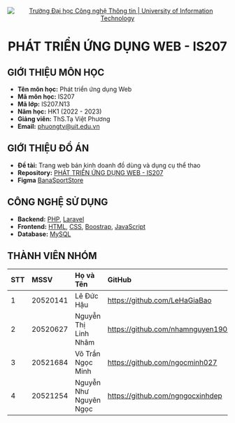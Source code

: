 <p align="center">
  <a href="https://www.uit.edu.vn/" title="Trường Đại học Công nghệ Thông tin" style="border: none;">
    <img src="https://i.imgur.com/WmMnSRt.png" alt="Trường Đại học Công nghệ Thông tin | University of Information Technology">
  </a>
</p>

<h1 align="center"><b>PHÁT TRIỂN ỨNG DỤNG WEB - IS207</b></h1>

## GIỚI THIỆU MÔN HỌC

-    **Tên môn học:** Phát triển ứng dụng Web
-    **Mã môn học:** IS207
-    **Mã lớp:** IS207.N13
-    **Năm học:** HK1 (2022 - 2023)
-    **Giảng viên:** ThS.Tạ Việt Phương
-    **Email:** phuongtv@uit.edu.vn

## GIỚI THIỆU ĐỒ ÁN

-    **Đề tài:** Trang web bán kinh doanh đồ dùng và dụng cụ thể thao
-    **Repository:** [PHÁT TRIỂN ỨNG DỤNG WEB - IS207](https://github.com/haulele/Sport-Store.git)
-    **Figma** [BanaSportStore](https://www.figma.com/file/YrJi2371l21V8ZShEtKRIN/BanaSportsStore?t=61anqTY9qN1ZivR6-0)

## CÔNG NGHỆ SỬ DỤNG

-    **Backend:** [PHP](https://www.php.net/), [Laravel](https://laravel.com/)
-    **Frontend:** [HTML](https://developer.mozilla.org/en-US/docs/Web/HTML), [CSS](https://developer.mozilla.org/en-US/docs/Web/CSS), [Boostrap](https://getbootstrap.com/), [JavaScript](https://www.javascript.com/) 
-    **Database:** [MySQL](https://www.mysql.com/)

## THÀNH VIÊN NHÓM

| STT | MSSV     | Họ và Tên              | GitHub                            | Email                  |
| :-- | :------- | :-------------------   | :-------------------------------- | :--------------------- |
| 1   | 20520141 | Lê Đức Hậu             | https://github.com/LeHaGiaBao     | 20520493@gm.uit.edu.vn |
| 2   | 20520627 | Nguyễn Thị Linh Nhâm   | https://github.com/nhamnguyen1904 | 20520664@gm.uit.edu.vn |
| 3   | 20521684 | Võ Trần Ngọc Minh      | https://github.com/ngocminh027    | 20520249@gm.uit.edu.vn |
| 4   | 20521254 | Nguyễn Như Nguyên Ngọc | https://github.com/ngngocxinhdep  | 20520255@gm.uit.edu.vn |
